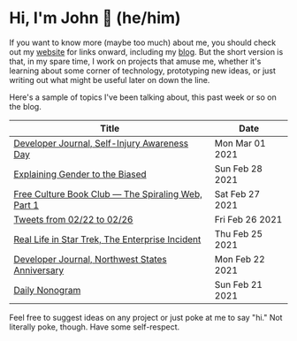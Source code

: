 # Hi, I'm John 👋 (he/him)

If you want to know more (maybe too much) about me, you should check out my [website](https://john.colagioia.net/) for links onward, including my [blog](https://john.colagioia.net/blog).  But the short version is that, in my spare time, I work on projects that amuse me, whether it's learning about some corner of technology, prototyping new ideas, or just writing out what might be useful later on down the line.

Here's a sample of topics I've been talking about, this past week or so on the blog.

|Title|Date|
|-----|-------|
|[Developer Journal, Self-Injury Awareness Day](https://john.colagioia.net/blog/2021/03/01/injury.html)|Mon Mar 01 2021|
|[Explaining Gender to the Biased](https://john.colagioia.net/blog/2021/02/28/genders.html)|Sun Feb 28 2021|
|[Free Culture Book Club — The Spiraling Web, Part 1](https://john.colagioia.net/blog/2021/02/27/spiraling1.html)|Sat Feb 27 2021|
|[Tweets from 02/22 to 02/26](https://john.colagioia.net/blog/media/2021/02/26/week.html)|Fri Feb 26 2021|
|[Real Life in Star Trek, The Enterprise Incident](https://john.colagioia.net/blog/2021/02/25/incident.html)|Thu Feb 25 2021|
|[Developer Journal, Northwest States Anniversary](https://john.colagioia.net/blog/2021/02/22/northwest.html)|Mon Feb 22 2021|
|[Daily Nonogram](https://john.colagioia.net/blog/2021/02/21/nonogram.html)|Sun Feb 21 2021|

Feel free to suggest ideas on any project or just poke at me to say "hi." Not literally poke, though. Have some self-respect.
